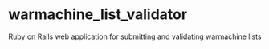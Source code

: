 # warmachine_list_validator
Ruby on Rails web application for submitting and validating warmachine lists
